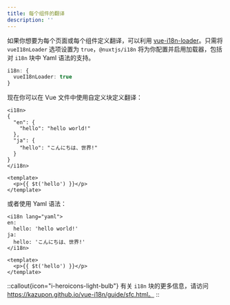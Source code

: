 ```yaml
---
title: 每个组件的翻译
description: ''
---
```


如果你想要为每个页面或每个组件定义翻译，可以利用 [vue-i18n-loader](https://github.com/intlify/vue-i18n-loader)。只需将 `vueI18nLoader` 选项设置为 `true`，`@nuxtjs/i18n` 将为你配置并启用加载器，包括对 `i18n` 块中 Yaml 语法的支持。

```ts {}[nuxt.config.ts]
i18n: {
  vueI18nLoader: true
}
```

现在你可以在 Vue 文件中使用自定义块定义翻译：

```vue
<i18n>
{
  "en": {
    "hello": "hello world!"
  },
  "ja": {
    "hello": "こんにちは、世界!"
  }
}
</i18n>

<template>
  <p>{{ $t('hello') }}</p>
</template>
```

或者使用 Yaml 语法：

```vue
<i18n lang="yaml">
en:
  hello: 'hello world!'
ja:
  hello: 'こんにちは、世界!'
</i18n>

<template>
  <p>{{ $t('hello') }}</p>
</template>
```

::callout{icon="i-heroicons-light-bulb"}
有关 `i18n` 块的更多信息，请访问 https://kazupon.github.io/vue-i18n/guide/sfc.html。
::